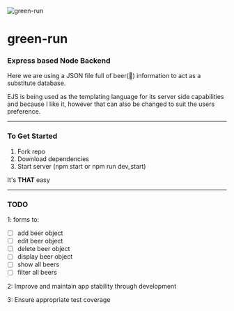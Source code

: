 ![green-run](https://user-images.githubusercontent.com/82756/38709349-5c72995a-3e6f-11e8-9c50-8c067b699923.png)

# green-run
### Express based Node Backend

Here we are using a JSON file full of beer(:beers:) information to act as a substitute database.

EJS is being used as the templating language for its server side capabilities and because I like it, however that can also be changed to suit the users preference.

---

### To Get Started
1. Fork repo
2. Download dependencies
3. Start server (npm start or npm run dev_start)

It's **THAT** easy


---

### TODO

1: forms to:
- [ ] add beer object
- [ ] edit beer object
- [ ] delete beer object
- [ ] display beer object
- [ ] show all beers
- [ ] filter all beers

2: Improve and maintain app stability through development

3: Ensure appropriate test coverage
